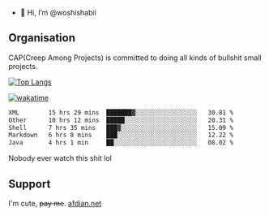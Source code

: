 - 👋 Hi, I’m @woshishabii

## Organisation

CAP(Creep Among Projects) is committed to doing all kinds of bullshit small projects.

[![Top Langs](https://github-readme-stats.vercel.app/api/top-langs/?username=woshishabii&layout=compact)](https://github.com/anuraghazra/github-readme-stats)

[![wakatime](https://wakatime.com/badge/user/34d02784-acc1-4a16-82d7-33fdb53c4ed6.svg)](https://wakatime.com/@34d02784-acc1-4a16-82d7-33fdb53c4ed6)


<!--START_SECTION:waka-->

```txt
XML        15 hrs 29 mins  ███████▓░░░░░░░░░░░░░░░░░   30.81 %
Other      10 hrs 12 mins  █████░░░░░░░░░░░░░░░░░░░░   20.31 %
Shell      7 hrs 35 mins   ███▓░░░░░░░░░░░░░░░░░░░░░   15.09 %
Markdown   6 hrs 8 mins    ███░░░░░░░░░░░░░░░░░░░░░░   12.22 %
Java       4 hrs 1 min     ██░░░░░░░░░░░░░░░░░░░░░░░   08.02 %
```

<!--END_SECTION:waka-->

Nobody ever watch this shit lol

## Support
I'm cute, ~~pay me~~.
[afdian.net](https://afdian.com/a/woshishabi)

<!---
woshishabii/woshishabii is a ✨ special ✨ repository because its `README.md` (this file) appears on your GitHub profile.
You can click the Preview link to take a look at your changes.
--->
